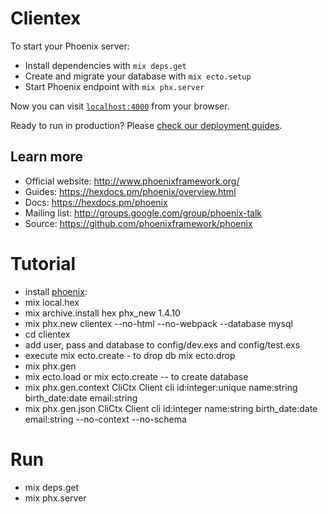 # Clientex

To start your Phoenix server:

  * Install dependencies with `mix deps.get`
  * Create and migrate your database with `mix ecto.setup`
  * Start Phoenix endpoint with `mix phx.server`

Now you can visit [`localhost:4000`](http://localhost:4000) from your browser.

Ready to run in production? Please [check our deployment guides](https://hexdocs.pm/phoenix/deployment.html).

## Learn more

  * Official website: http://www.phoenixframework.org/
  * Guides: https://hexdocs.pm/phoenix/overview.html
  * Docs: https://hexdocs.pm/phoenix
  * Mailing list: http://groups.google.com/group/phoenix-talk
  * Source: https://github.com/phoenixframework/phoenix


# Tutorial

- install [phoenix](https://hexdocs.pm/phoenix/up_and_running.html):   
- mix local.hex   
- mix archive.install hex phx_new 1.4.10   
- mix phx.new clientex --no-html --no-webpack --database mysql 
- cd clientex
- add  user, pass and database to config/dev.exs and  config/test.exs
- execute mix ecto.create - to drop db mix ecto.drop
- mix phx.gen 
- mix ecto.load or  mix ecto.create  -- to create database
- mix phx.gen.context CliCtx Client cli id:integer:unique name:string birth_date:date email:string
- mix phx.gen.json CliCtx Client cli id:integer name:string birth_date:date email:string --no-context --no-schema


# Run 
- mix deps.get
- mix phx.server